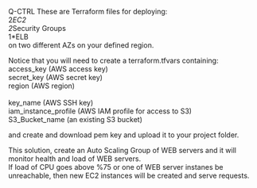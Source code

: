 Q-CTRL 
These are Terraform files for deploying:<br/>
2*EC2<br/>
2*Security Groups<br/>
1*ELB<br/>
on two different AZs on your defined region.<br/>

Notice that you will need to create a terraform.tfvars containing:<br/>
access_key (AWS access key)<br/>
secret_key (AWS secret key)<br/>
region (AWS region)<br/><br/>
key_name (AWS SSH key)<br/>
iam_instance_profile (AWS IAM profile for access to S3)<br/>
S3_Bucket_name (an existing S3 bucket)

and create and download pem key and upload it to your project folder.<br/>

This solution, create an Auto Scaling Group of WEB servers and it will monitor health and load of WEB servers. <br/>
If load of CPU goes above %75 or one of WEB server instanes be unreachable, then new EC2 instances will be created and serve requests.<br/>

